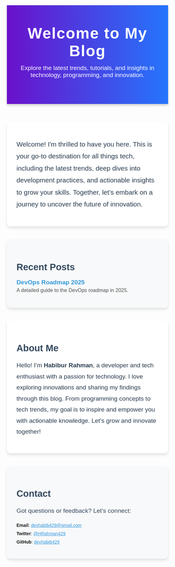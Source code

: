 <!-- Header Section -->
<header style="
  background: linear-gradient(90deg, #6a11cb 0%, #2575fc 100%);
  padding: 60px 20px; 
  text-align: center; 
  font-family: 'Arial', sans-serif; 
  color: white; 
  box-shadow: 0px 4px 8px rgba(0, 0, 0, 0.2);">
  <h1 style="margin: 0; font-size: 3rem; letter-spacing: 2px;">Welcome to My Blog</h1>
  <p style="font-size: 1.2rem; margin-top: 15px; font-weight: 300;">
    Explore the latest trends, tutorials, and insights in technology, programming, and innovation.
  </p>
</header>

<!-- Welcome Section -->
<section style="
  font-family: 'Arial', sans-serif; 
  max-width: 900px; 
  margin: 40px auto; 
  padding: 30px; 
  background: white; 
  border-radius: 12px; 
  box-shadow: 0px 6px 10px rgba(0, 0, 0, 0.1);">
  <p style="font-size: 1.3rem; line-height: 1.8; color: #2c3e50;">
    Welcome! I'm thrilled to have you here. This is your go-to destination for all things tech, including the latest trends, deep dives into development practices, and actionable insights to grow your skills. Together, let’s embark on a journey to uncover the future of innovation.
  </p>
</section>

<!-- Recent Posts Section -->
<section style="
  font-family: 'Arial', sans-serif; 
  max-width: 900px; 
  margin: 40px auto; 
  padding: 30px; 
  background: #f8f9fa; 
  border-radius: 12px; 
  box-shadow: 0px 6px 10px rgba(0, 0, 0, 0.1);">
  <h2 style="font-size: 1.8rem; color: #34495e; margin-bottom: 20px;">Recent Posts</h2>
  <ul style="list-style: none; padding: 0;">
    <li style="margin-bottom: 15px;">
      <a href="/_posts/2025-01-09-devops-roadmap.md" style="color: #3498db; text-decoration: none; font-size: 1.2rem;">
        <b>DevOps Roadmap 2025</b>
      </a>
      <p style="margin: 5px 0 0; color: #555; font-size: 1rem;">
        A detailed guide to the DevOps roadmap in 2025.
      </p>
    </li>
  </ul>
</section>

<!-- About Me Section -->
<section style="
  font-family: 'Arial', sans-serif; 
  max-width: 900px; 
  margin: 40px auto; 
  padding: 30px; 
  background: white; 
  border-radius: 12px; 
  box-shadow: 0px 6px 10px rgba(0, 0, 0, 0.1);">
  <h2 style="font-size: 1.8rem; color: #34495e; margin-bottom: 20px;">About Me</h2>
  <p style="font-size: 1.2rem; line-height: 1.8; color: #2c3e50;">
    Hello! I’m <b>Habibur Rahman</b>, a developer and tech enthusiast with a passion for technology. I love exploring innovations and sharing my findings through this blog. From programming concepts to tech trends, my goal is to inspire and empower you with actionable knowledge. Let’s grow and innovate together!
  </p>
</section>

<!-- Contact Section -->
<section style="
  font-family: 'Arial', sans-serif; 
  max-width: 900px; 
  margin: 40px auto; 
  padding: 30px; 
  background: #f8f9fa; 
  border-radius: 12px; 
  box-shadow: 0px 6px 10px rgba(0, 0, 0, 0.1);">
  <h2 style="font-size: 1.8rem; color: #34495e; margin-bottom: 20px;">Contact</h2>
  <p style="font-size: 1.2rem; line-height: 1.8; color: #34495e;">
    Got questions or feedback? Let’s connect:
    <ul style="list-style: none; padding: 0; margin-top: 15px;">
      <li style="margin-bottom: 10px;"><b>Email</b>: <a href="mailto:devhabib429@gmail.com" style="color: #3498db;">devhabib429@gmail.com</a></li>
      <li style="margin-bottom: 10px;"><b>Twitter</b>: <a href="https://x.com/HRahman429" style="color: #3498db;">@HRahman429</a></li>
      <li><b>GitHub</b>: <a href="https://github.com/devhabib429" style="color: #3498db;">devhabib429</a></li>
    </ul>
  </p>
</section>
